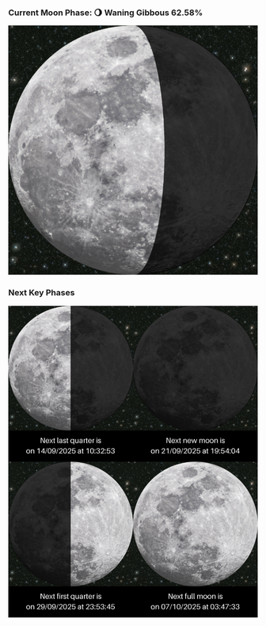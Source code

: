### Current Moon Phase: 🌖 Waning Gibbous 62.58%
![Moon Phase](moonphase.png)
### Next Key Phases
![Gallery](gallery.png)